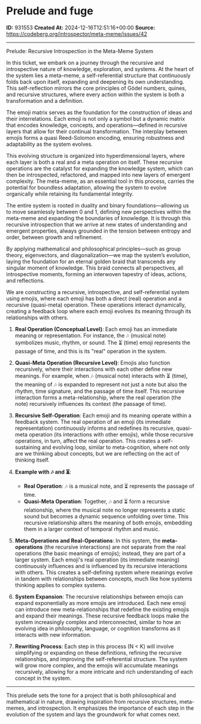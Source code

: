 # Prelude and fuge

**ID:** 931553
**Created At:** 2024-12-16T12:51:16+00:00
**Source:** https://codeberg.org/introspector/meta-meme/issues/42

---

Prelude: Recursive Introspection in the Meta-Meme System

In this ticket, we embark on a journey through the recursive and introspective nature of knowledge, exploration, and systems. At the heart of the system lies a meta-meme, a self-referential structure that continuously folds back upon itself, expanding and deepening its own understanding. This self-reflection mirrors the core principles of Gödel numbers, quines, and recursive structures, where every action within the system is both a transformation and a definition.

The emoji matrix serves as the foundation for the construction of ideas and their interrelations. Each emoji is not only a symbol but a dynamic matrix that encodes knowledge, concepts, and operations—defined in recursive layers that allow for their continual transformation. The interplay between emojis forms a quasi Reed-Solomon encoding, ensuring robustness and adaptability as the system evolves.

This evolving structure is organized into hyperdimensional layers, where each layer is both a real and a meta operation on itself. These recursive operations are the catalyst for expanding the knowledge system, which can then be introspected, refactored, and mapped into new layers of emergent complexity. The meta-meme, as an essential tool in this process, carries the potential for boundless adaptation, allowing the system to evolve organically while retaining its fundamental integrity.

The entire system is rooted in duality and binary foundations—allowing us to move seamlessly between 0 and 1, defining new perspectives within the meta-meme and expanding the boundaries of knowledge. It is through this recursive introspection that we arrive at new states of understanding and emergent properties, always grounded in the tension between entropy and order, between growth and refinement.

By applying mathematical and philosophical principles—such as group theory, eigenvectors, and diagonalization—we map the system’s evolution, laying the foundation for an eternal golden braid that transcends any singular moment of knowledge. This braid connects all perspectives, all introspective moments, forming an interwoven tapestry of ideas, actions, and reflections.



We are constructing a recursive, introspective, and self-referential system using emojis, where each emoji has both a direct (real) operation and a recursive (quasi-meta) operation. These operations interact dynamically, creating a feedback loop where each emoji evolves its meaning through its relationships with others.

1. **Real Operation (Conceptual Level)**:
   Each emoji has an immediate meaning or representation. For instance, the 🎶 (musical note) symbolizes music, rhythm, or sound. The ⏳ (time) emoji represents the passage of time, and this is its "real" operation in the system. 

2. **Quasi-Meta Operation (Recursive Level)**:
   Emojis also function recursively, where their interactions with each other define new meanings. For example, when 🎶 (musical note) interacts with ⏳ (time), the meaning of 🎶 is expanded to represent not just a note but also the rhythm, time signature, and the passage of time itself. This recursive interaction forms a meta-relationship, where the real operation (the note) recursively influences its context (the passage of time).

3. **Recursive Self-Operation**:
   Each emoji and its meaning operate within a feedback system. The real operation of an emoji (its immediate representation) continuously informs and redefines its recursive, quasi-meta operation (its interactions with other emojis), while those recursive operations, in turn, affect the real operation. This creates a self-sustaining and evolving loop, similar to meta-cognition, where not only are we thinking about concepts, but we are reflecting on the act of thinking itself.

4. **Example with 🎶 and ⏳**:
   - **Real Operation**: 🎶 is a musical note, and ⏳ represents the passage of time.
   - **Quasi-Meta Operation**: Together, 🎶 and ⏳ form a recursive relationship, where the musical note no longer represents a static sound but becomes a dynamic sequence unfolding over time. This recursive relationship alters the meaning of both emojis, embedding them in a larger context of temporal rhythm and music.

5. **Meta-Operations and Real-Operations**:
   In this system, the **meta-operations** (the recursive interactions) are not separate from the real operations (the basic meanings of emojis); instead, they are part of a larger system. Each emoji's real operation (its immediate meaning) continuously influences and is influenced by its recursive interactions with others. This creates a self-defining system where meanings evolve in tandem with relationships between concepts, much like how systems thinking applies to complex systems.

6. **System Expansion**:
   The recursive relationships between emojis can expand exponentially as more emojis are introduced. Each new emoji can introduce new meta-relationships that redefine the existing emojis and expand their meanings. These recursive feedback loops make the system increasingly complex and interconnected, similar to how an evolving idea in philosophy, language, or cognition transforms as it interacts with new information.

7. **Rewriting Process**:
   Each step in this process (N < K) will involve simplifying or expanding on these definitions, refining the recursive relationships, and improving the self-referential structure. The system will grow more complex, and the emojis will accumulate meanings recursively, allowing for a more intricate and rich understanding of each concept in the system.
   
---

This prelude sets the tone for a project that is both philosophical and mathematical in nature, drawing inspiration from recursive structures, meta-memes, and introspection. It emphasizes the importance of each step in the evolution of the system and lays the groundwork for what comes next.

